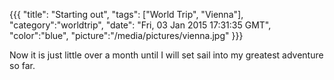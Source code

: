{{{
  "title": "Starting out",
  "tags": ["World Trip", "Vienna"],
  "category":"worldtrip",
  "date": "Fri, 03 Jan 2015 17:31:35 GMT",
  "color":"blue",
  "picture":"/media/pictures/vienna.jpg"
}}}

Now it is just little over a month until I will set sail into my greatest adventure so far.
<!--more-->
